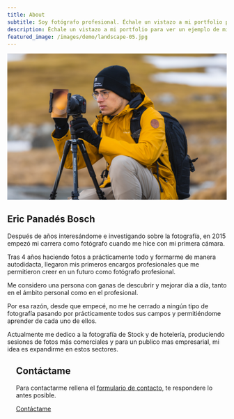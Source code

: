 ```yaml
---
title: About
subtitle: Soy fotógrafo profesional. Échale un vistazo a mi portfolio para ver un ejemplo de mis fotografias.
description: Échale un vistazo a mi portfolio para ver un ejemplo de mis fotografias.
featured_image: /images/demo/landscape-05.jpg
---
```

<script type="text/javascript">
    document.getElementById("header").style.position = 'relative';
</script>

<div class="service">
    <div class="service-half">
        <img src="/images/Pagina2Viajes/KIK0215.jpg">
    </div>
    <div class="service-half">
        <h2>Eric Panadés Bosch</h2>
        <p>Después de años interesándome e investigando sobre la fotografía, en 2015 empezó mi carrera como fotógrafo cuando me hice con mi primera cámara.
        </p>
        <p>
        Tras 4 años haciendo fotos a prácticamente todo y formarme de manera autodidacta, llegaron mis primeros encargos profesionales que me permitieron creer en un futuro como fotógrafo profesional.
        </p>
        <p>
        Me considero una persona con ganas de descubrir y mejorar día a día, tanto en el ámbito personal como en el profesional. 
        </p>
        <p>
        Por esa razón, desde que empecé, no me he cerrado a ningún tipo de fotografía pasando por prácticamente todos sus campos y permitiéndome aprender de cada uno de ellos.
        </p>
        <p>
        Actualmente me dedico a la fotografía de Stock y de hotelería, produciendo sesiones de fotos más comerciales y para un publico mas empresarial, mi idea es expandirme en estos sectores.
        </p>
    </div>
</div>

<div style="margin-left:20px">
    <h2 id="contactame">Contáctame</h2>
    <p>Para contactarme rellena el <a href="contact">formulario de contacto</a>, te respondere lo antes posible.</p>
    <a href="contact" class="button button--large">Contáctame</a>
</div>